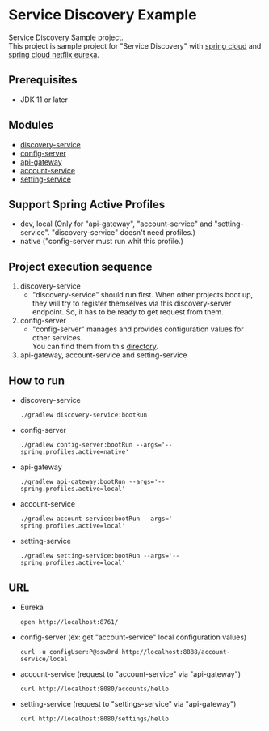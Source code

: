 # Service Discovery Example  
Service Discovery Sample project.  
This project is sample project for "Service Discovery" with [spring cloud](https://spring.io/projects/spring-cloud) and [spring cloud netflix eureka](https://github.com/Netflix/eureka).  

## Prerequisites  
* JDK 11 or later  

## Modules  
- [discovery-service](discovery-service)  
- [config-server](config-server)  
- [api-gateway](api-gateway)  
- [account-service](account-service)  
- [setting-service](setting-service)  

## Support Spring Active Profiles  
- dev, local (Only for "api-gateway", "account-service" and "setting-service". "discovery-service" doesn't need profiles.)
- native ("config-server must run whit this profile.)  

## Project execution sequence  
1. discovery-service  
   - "discovery-service" should run first. 
   When other projects boot up, they will try to register themselves via this discovery-server endpoint. 
   So, it has to be ready to get request from them.  
2. config-server  
   - "config-server" manages and provides configuration values for other services.  
   You can find them from this [directory](config-server/src/main/resources/config).
3. api-gateway, account-service and setting-service  

## How to run  
- discovery-service  
  ```shell script
  ./gradlew discovery-service:bootRun 
  ```  
- config-server  
  ```shell script
  ./gradlew config-server:bootRun --args='--spring.profiles.active=native'
  ```  
- api-gateway  
  ```shell script
  ./gradlew api-gateway:bootRun --args='--spring.profiles.active=local'
  ```  
- account-service  
  ```shell script
  ./gradlew account-service:bootRun --args='--spring.profiles.active=local'
  ```  
- setting-service  
  ```shell script
  ./gradlew setting-service:bootRun --args='--spring.profiles.active=local'
  ```  
## URL
- Eureka  
  ```shell script
  open http://localhost:8761/
  ```  
- config-server (ex: get "account-service" local configuration values)  
  ```shell script
  curl -u configUser:P@ssw0rd http://localhost:8888/account-service/local
  ```  
- account-service (request to "account-service" via "api-gateway")  
  ```shell script
  curl http://localhost:8080/accounts/hello
  ```  
- setting-service (request to "settings-service" via "api-gateway")  
  ```shell script
  curl http://localhost:8080/settings/hello
  ```  
